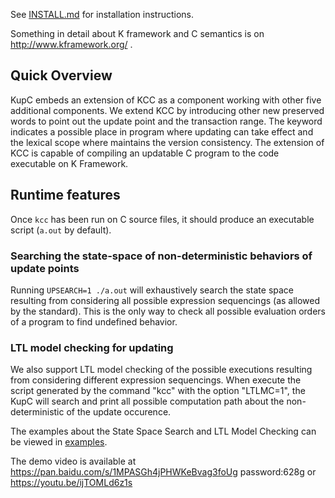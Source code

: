 See [INSTALL.md](INSTALL.md) for installation instructions.


Something in detail about K framework and C semantics is on http://www.kframework.org/ .
## Quick Overview
KupC embeds an extension of KCC as a component working with other five additional components. 
We extend KCC by introducing other new preserved words to point out the update point and the transaction range. 
The keyword indicates a possible place in program where updating can take effect and the lexical scope where maintains the version consistency. 
The extension of KCC is capable of compiling an updatable C program to the code executable on K Framework.

## Runtime features

Once `kcc` has been run on C source files, it should produce an executable
script (`a.out` by default).

### Searching the state-space of non-deterministic behaviors of update points 

Running `UPSEARCH=1 ./a.out` will exhaustively search the state space resulting
from considering all possible expression sequencings (as allowed by the
standard).
This is the only way to check all possible evaluation orders of a program to
find undefined behavior.

### LTL model checking for updating 

We also support LTL model checking of the possible executions resulting from
considering different expression sequencings.
When execute the script generated by the command "kcc" with the option "LTLMC=1", 
the KupC will search and print all possible computation path about the non-deterministic of the update occurence. 

The examples about the State Space Search and LTL Model Checking can be viewed in [examples](examples).


The demo video is available at  https://pan.baidu.com/s/1MPASGh4jPHWKeBvag3foUg  password:628g
or   https://youtu.be/ijTOMLd6z1s
